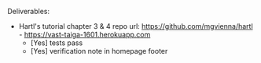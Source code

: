 Deliverables:
- Hartl's tutorial chapter 3 & 4 repo url: https://github.com/mgvienna/hartl - https://vast-taiga-1601.herokuapp.com
  - [Yes] tests pass
  - [Yes] verification note in homepage footer
